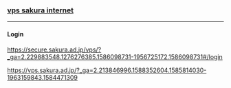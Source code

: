 ### [vps  sakura internet](https://github.com/takagotch/sakura)
---
#### Login
https://secure.sakura.ad.jp/vps/?_ga=2.229883548.1276276385.1586098731-1956725172.1586098731#/login


https://vps.sakura.ad.jp/?_ga=2.213846996.1588352604.1585814030-1963159843.1584471309



```
```

```
```

```
```


